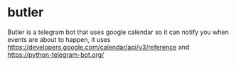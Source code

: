 # butler
Butler is a telegram bot that uses google calendar so it can notify you when events are about to happen, it uses
https://developers.google.com/calendar/api/v3/reference and https://python-telegram-bot.org/

